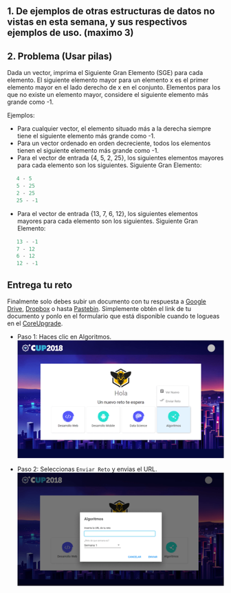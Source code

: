 ## 1. De ejemplos de otras estructuras de datos no vistas en esta semana, y sus respectivos ejemplos de uso. (maximo 3)

## 2. Problema (Usar pilas)

Dada un vector, imprima el Siguiente Gran Elemento (SGE) para cada elemento. El siguiente elemento mayor para un elemento x es el primer elemento mayor en el lado derecho de x en el conjunto. Elementos para los que no existe un elemento mayor, considere el siguiente elemento más grande como -1.

Ejemplos: 
* Para cualquier vector, el elemento situado más a la derecha siempre tiene el siguiente elemento más grande como -1. 
* Para un vector ordenado en orden decreciente, todos los elementos tienen el siguiente elemento más grande como -1. 
* Para el vector de entrada {4, 5, 2, 25}, los siguientes elementos mayores para cada elemento son los siguientes.
Siguiente Gran Elemento:
```c++
   4 - 5
   5 - 25
   2 - 25
   25 - -1
```
* Para el vector de entrada {13, 7, 6, 12}, los siguientes elementos mayores para cada elemento son los siguientes.
Siguiente Gran Elemento:
```c++
   13 - -1
   7 - 12
   6 - 12
   12 - -1
```

## Entrega tu reto

Finalmente solo debes subir un documento con tu respuesta a [Google Drive](https://drive.google.com), [Dropbox](https://www.dropbox.com/) o hasta [Pastebin](https://pastebin.com/). Simplemente obtén el link de tu documento y ponlo en el formulario que está disponible cuando te logueas en el [CoreUpgrade](https://www.hackspace.la).

* Paso 1: Haces clic en Algoritmos.
![Clic en Algoritmos](send-a.png)

* Paso 2: Seleccionas `Enviar Reto` y envias el URL.
![Llena el campo con la URL de tu documento](send-b.png)